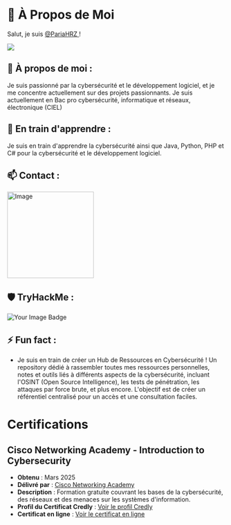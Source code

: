# 👤 À Propos de Moi

Salut, je suis <a href="https://discordapp.com/users/633695329841184788">
    @PariaHRZ
</a>!

<picture>
  <source
    srcset="https://github-readme-stats.vercel.app/api?username=PariaHRZ&show_icons=true&theme=dark"
    media="(prefers-color-scheme: dark)"
  />
  <source
    srcset="https://github-readme-stats.vercel.app/api?username=PariaHRZ&show_icons=true"
    media="(prefers-color-scheme: light), (prefers-color-scheme: no-preference)"
  />
  <img src="https://github-readme-stats.vercel.app/api?username=PariaHRZ&show_icons=true" />
</picture>

## 🌟 À propos de moi :

Je suis passionné par la cybersécurité et le développement logiciel, et je me concentre actuellement sur des projets passionnants.
Je suis actuellement en Bac pro cybersécurité, informatique et réseaux, électronique (CIEL)

## 📘 En train d'apprendre :

Je suis en train d'apprendre la cybersécurité ainsi que Java, Python, PHP et C# pour la cybersécurité et le développement logiciel.

## 📫 Contact :

<a href="https://discordapp.com/users/633695329841184788">
    <img src="https://github.com/PariaHRZ/PariaHRZ/assets/167918126/c082e65d-713e-4d31-be0a-f32e64b4a50c" alt="Image" width="200"/>
</a>


## 🛡️ TryHackMe :

<img src="https://tryhackme-badges.s3.amazonaws.com/PariaHRZ.png" alt="Your Image Badge" />

## ⚡ Fun fact :

- Je suis en train de créer un Hub de Ressources en Cybersécurité ! Un repository dédié à rassembler toutes mes ressources personnelles, notes et outils liés à différents aspects de la cybersécurité, incluant l'OSINT (Open Source Intelligence), les tests de pénétration, les attaques par force brute, et plus encore. L'objectif est de créer un référentiel centralisé pour un accès et une consultation faciles.

# Certifications

## Cisco Networking Academy - Introduction to Cybersecurity
- **Obtenu** : Mars 2025
- **Délivré par** : [Cisco Networking Academy](https://www.netacad.com)
- **Description** : Formation gratuite couvrant les bases de la cybersécurité, des réseaux et des menaces sur les systèmes d'information.
- **Profil du Certificat Credly** : [Voir le profil Credly](https://www.credly.com/badges/a13c4fd0-fc4c-4af7-8011-dd38bcd18077/public_url)
- **Certificat en ligne** : [Voir le certificat en ligne](https://raw.githubusercontent.com/PariaHRZ/PariaHRZ/refs/heads/main/ciscoyIntroductionToCybersecurity.png)
